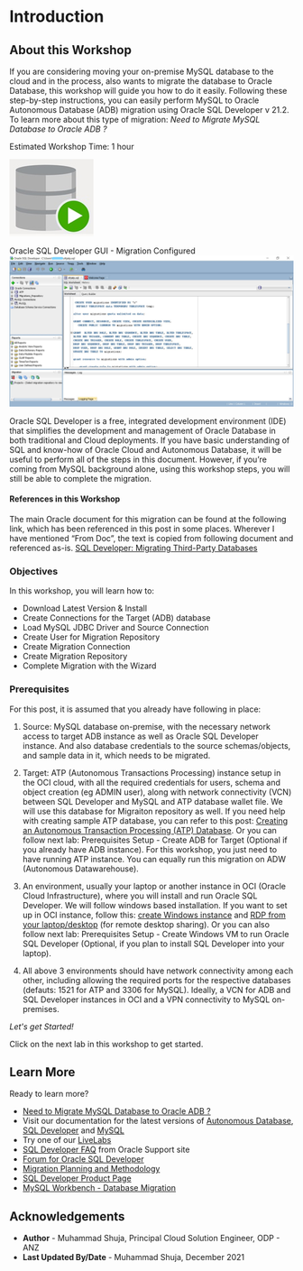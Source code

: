 # Introduction

## About this Workshop

If you are considering moving your on-premise MySQL database to the cloud and in the process, also wants to migrate the database to Oracle Database, this workshop will guide you how to do it easily. 
Following these step-by-step instructions, you can easily perform MySQL to Oracle Autonomous Database (ADB) migration using Oracle SQL Developer v 21.2. To learn more about this type of migration: _Need to Migrate MySQL Database to Oracle ADB ?_ 


Estimated Workshop Time: 1 hour

![Oracle SQL Developer icon](images/sqldv.jpg " ")

Oracle SQL Developer GUI - Migration Configured 
![Oracle SQL Developer UI](images/sqldevUI.jpg " ")


Oracle SQL Developer is a free, integrated development environment (IDE) that simplifies the development and management of Oracle Database in both traditional and Cloud deployments. If you have basic understanding of SQL and know-how of Oracle Cloud and Autonomous Database, it will be useful to perform all of the steps in this document. However, if you’re coming from MySQL background alone, using this workshop steps, you will still be able to complete the migration. 

#### References in this Workshop

The main Oracle document for this migration can be found at the following link, which has been referenced in this post in some places. Wherever I have mentioned “From Doc”, the text is copied from following document and referenced as-is. [SQL Developer: Migrating Third-Party Databases](https://docs.oracle.com/en/database/oracle/sql-developer/21.2/rptug/migrating-third-party-databases.html)




### Objectives


In this workshop, you will learn how to:
* Download Latest Version & Install
* Create Connections for the Target (ADB) database
* Load MySQL JDBC Driver and Source Connection
* Create User for Migration Repository
* Create Migration Connection
* Create Migration Repository
* Complete Migration with the Wizard

### Prerequisites 

For this post, it is assumed that you already have following in place:

1. Source: MySQL database on-premise, with the necessary network access to target ADB instance as well as Oracle SQL Developer instance. And also database credentials to the source schemas/objects, and sample data in it, which needs to be migrated.

2. Target: ATP (Autonomous Transactions Processing) instance setup in the OCI cloud, with all the required credentials for users, schema and object creation (eg ADMIN user), along with network connectivity (VCN) between SQL Developer and MySQL and ATP database wallet file. We will use this database for Migraiton repository as well. If you need help with creating sample ATP database, you can refer to this post: [Creating an Autonomous Transaction Processing (ATP) Database](https://blogs.oracle.com/weblogicserver/post/creating-an-autonomous-transaction-processing-atp-database).  Or you can follow next lab: Prerequisites Setup - Create ADB for Target (Optional if you already have ADB instance). For this workshop, you just need to have running ATP instance. You can equally run this migration on ADW (Autonomous Datawarehouse).

3. An environment, usually your laptop or another instance in OCI (Oracle Cloud Infrastructure), where you will install and run Oracle SQL Developer. We will follow windows based installation. If you want to set up in OCI instance, follow this: [create Windows instance](https://docs.oracle.com/en-us/iaas/Content/GSG/Reference/overviewworkflowforWindows.htm) and [RDP from your laptop/desktop](https://blogs.oracle.com/pcoe/post/enable-windows-instance-access-via-rdp-on-oracle-compute-cloud-service) (for remote desktop sharing). Or you can also follow next lab: Prerequisites Setup - Create Windows VM to run Oracle SQL Developer (Optional, if you plan to install SQL Developer into your laptop).

4. All above 3 environments should have network connectivity among each other, including allowing the required ports for the respective databases (defauts: 1521 for ATP and 3306 for MySQL). Ideally, a VCN for ADB and SQL Developer instances in OCI and a VPN connectivity to MySQL on-premises. 

*Let's get Started!*

Click on the next lab in this workshop to get started.

## Learn More

Ready to learn more?
* [Need to Migrate MySQL Database to Oracle ADB ?](http://docs.oracle.com)
* Visit our documentation for the latest versions of [Autonomous Database](https://docs.oracle.com/en/cloud/paas/atp-cloud/index.html), [SQL Developer](https://docs.oracle.com/en/database/oracle/sql-developer/21.2/index.html) and [MySQL](https://dev.mysql.com/doc/)
* Try one of our [LiveLabs](https://apexapps.oracle.com/pls/apex/dbpm/r/livelabs/home?session=110185877771466)
* [SQL Developer FAQ](https://support.oracle.com/epmos/faces/DocumentDisplay?_afrLoop=170592697647624&id=2345874.1&_afrWindowMode=0&_adf.ctrl-state=u1oixgz95_4) from Oracle Support site 
* [Forum for Oracle SQL Developer](https://community.oracle.com/tech/developers/categories/sql_developer)
* [Migration Planning and Methodology](https://www.oracle.com/database/technologies/migration/mig-planning.html)
* [SQL Developer Product Page](https://www.oracle.com/database/technologies/appdev/sqldeveloper-landing.html)
* [MySQL Workbench - Database Migration](https://www.mysql.com/products/workbench/migrate/)


## Acknowledgements
* **Author** - Muhammad Shuja, Principal Cloud Solution Engineer, ODP - ANZ
* **Last Updated By/Date** - Muhammad Shuja, December 2021
